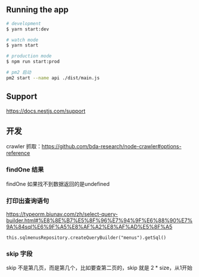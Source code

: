 ## Running the app
```bash
# development
$ yarn start:dev

# watch mode
$ yarn start

# production mode
$ npm run start:prod

# pm2 启动
pm2 start --name api ./dist/main.js
```


## Support
https://docs.nestjs.com/support

## 开发
crawler 抓取：https://github.com/bda-research/node-crawler#options-reference

### findOne 结果
findOne 如果找不到数据返回的是undefined

### 打印出查询语句
https://typeorm.biunav.com/zh/select-query-builder.html#%E8%8E%B7%E5%8F%96%E7%94%9F%E6%88%90%E7%9A%84sql%E6%9F%A5%E8%AF%A2%E8%AF%AD%E5%8F%A5
```
this.sqlmenusRepository.createQueryBuilder("menus").getSql()
```

### skip 字段
skip 不是第几页，而是第几个，比如要查第二页的，skip 就是 2 * size，从1开始